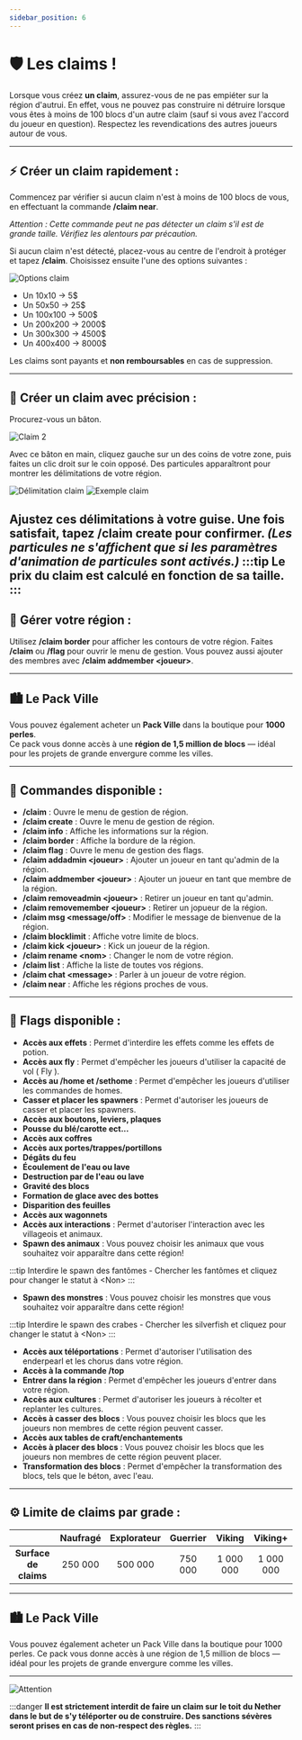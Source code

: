 ```yaml
---
sidebar_position: 6
---
```


# 🛡️ Les claims !

Lorsque vous créez **un claim**, assurez-vous de ne pas empiéter sur la région d'autrui. En effet, vous ne pouvez pas construire ni détruire lorsque vous êtes à moins de 100 blocs d'un autre claim (sauf si vous avez l'accord du joueur en question). Respectez les revendications des autres joueurs autour de vous.

---

## ⚡ Créer un claim rapidement :
Commencez par vérifier si aucun claim n'est à moins de 100 blocs de vous, en effectuant la commande **/claim near**.

*Attention : Cette commande peut ne pas détecter un claim s'il est de grande taille. Vérifiez les alentours par précaution.*

Si aucun claim n'est détecté, placez-vous au centre de l'endroit à protéger et tapez **/claim**. Choisissez ensuite l'une des options suivantes :

![Options claim](/img/claim/claim.png)

- Un 10x10 → 5$
- Un 50x50 → 25$
- Un 100x100 → 500$
- Un 200x200 → 2000$
- Un 300x300 → 4500$
- Un 400x400 → 8000$

Les claims sont payants et **non remboursables** en cas de suppression.

---

## 🎯 Créer un claim avec précision :
Procurez-vous un bâton.

![Claim 2](/img/claim/claim2.png)

Avec ce bâton en main, cliquez gauche sur un des coins de votre zone, puis faites un clic droit sur le coin opposé. Des particules apparaîtront pour montrer les délimitations de votre région.

![Délimitation claim](/img/claim/claim3.png)
![Exemple claim](/img/claim/claim4.png)

Ajustez ces délimitations à votre guise. Une fois satisfait, tapez **/claim create** pour confirmer. *(Les particules ne s'affichent que si les paramètres d'animation de particules sont activés.)*
:::tip
Le prix du claim est calculé en fonction de sa taille.
:::
---

## 🔧 Gérer votre région :
Utilisez **/claim border** pour afficher les contours de votre région. Faites **/claim** ou **/flag** pour ouvrir le menu de gestion. Vous pouvez aussi ajouter des membres avec **/claim addmember &lt;joueur&gt;**.

---

## 🏙️ Le Pack Ville

Vous pouvez également acheter un **Pack Ville** dans la boutique pour **1000 perles**.  
Ce pack vous donne accès à une **région de 1,5 million de blocs**  — idéal pour les projets de grande envergure comme les villes.

---

## 📜 Commandes disponible :
- **/claim** : Ouvre le menu de gestion de région.
- **/claim create** : Ouvre le menu de gestion de région.
- **/claim info** : Affiche les informations sur la région.
- **/claim border** : Affiche la bordure de la région.
- **/claim flag** : Ouvre le menu de gestion des flags.
- **/claim addadmin &lt;joueur&gt;** : Ajouter un joueur en tant qu'admin de la région.
- **/claim addmember &lt;joueur&gt;** : Ajouter un joueur en tant que membre de la région.
- **/claim removeadmin &lt;joueur&gt;** : Retirer un joueur en tant qu'admin.
- **/claim removemember &lt;joueur&gt;** : Retirer un jopueur de la région.
- **/claim msg &lt;message/off&gt;** : Modifier le message de bienvenue de la région.
- **/claim blocklimit** : Affiche votre limite de blocs.
- **/claim kick &lt;joueur&gt;** : Kick un joueur de la région.
- **/claim rename &lt;nom&gt;** : Changer le nom de votre région.
- **/claim list** : Affiche la liste de toutes vos régions.
- **/claim chat &lt;message&gt;** : Parler à un joueur de votre région.
- **/claim near** : Affiche les régions proches de vous.

---

## 📜 Flags disponible :
- **Accès aux effets** : Permet d'interdire les effets comme les effets de potion.
- **Accès aux fly** : Permet d'empêcher les joueurs d'utiliser la capacité de vol ( Fly ).
- **Accès au /home et /sethome** : Permet d'empêcher les joueurs d'utiliser les commandes de homes.
- **Casser et placer les spawners** : Permet d'autoriser les joueurs de casser et placer les spawners.
- **Accès aux boutons, leviers, plaques**
- **Pousse du blé/carotte ect...**
- **Accès aux coffres**
- **Accès aux portes/trappes/portillons**
- **Dégâts du feu**
- **Écoulement de l'eau ou lave**
- **Destruction par de l'eau ou lave**
- **Gravité des blocs**
- **Formation de glace avec des bottes**
- **Disparition des feuilles**
- **Accès aux wagonnets**
- **Accès aux interactions** : Permet d'autoriser l'interaction avec les villageois et animaux.
- **Spawn des animaux** : Vous pouvez choisir les animaux que vous souhaitez voir apparaître dans cette région!
  
:::tip
Interdire le spawn des fantômes - Chercher les fantômes et cliquez pour changer le statut à &lt;Non&gt;
:::

- **Spawn des monstres** : Vous pouvez choisir les monstres que vous souhaitez voir apparaître dans cette région!
  
:::tip
Interdire le spawn des crabes - Chercher les silverfish et cliquez pour changer le statut à &lt;Non&gt;
:::

- **Accès aux téléportations** : Permet d'autoriser l'utilisation des enderpearl et les chorus dans votre région.
- **Accès à la commande /top**
- **Entrer dans la région** : Permet d'empêcher les joueurs d'entrer dans votre région.
- **Accès aux cultures** : Permet d'autoriser les joueurs à récolter et replanter les cultures.
- **Accès à casser des blocs** : Vous pouvez choisir les blocs que les joueurs non membres de cette région peuvent casser.
- **Accès aux tables de craft/enchantements**
- **Accès à placer des blocs** : Vous pouvez choisir les blocs que les joueurs non membres de cette région peuvent placer.
- **Transformation des blocs** : Permet d'empêcher la transformation des blocs, tels que le béton, avec l'eau.



---

## ⚙ Limite de claims par grade :

|           | Naufragé | Explorateur | Guerrier | Viking | Viking+         |
|:----------------------------:|:---------:|:---:|:---:|:---:|:----------------:|
| **Surface de claims**        | 250 000 | 500 000 | 750 000 | 1 000 000 | 1 000 000      |


---

## 🏙️ Le Pack Ville
Vous pouvez également acheter un Pack Ville dans la boutique pour 1000 perles.
Ce pack vous donne accès à une région de 1,5 million de blocs — idéal pour les projets de grande envergure comme les villes.

---
![Attention](/img/claim/warning.png)

:::danger
**Il est strictement interdit de faire un claim sur le toit du Nether dans le but de s'y téléporter ou de construire. Des sanctions sévères seront prises en cas de non-respect des règles.**
:::
